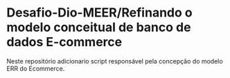 # Desafio-Dio-MEER/Refinando o modelo conceitual de banco de dados E-commerce
Neste repositório adicionario script responsável pela concepção do modelo ERR do Ecommerce.
